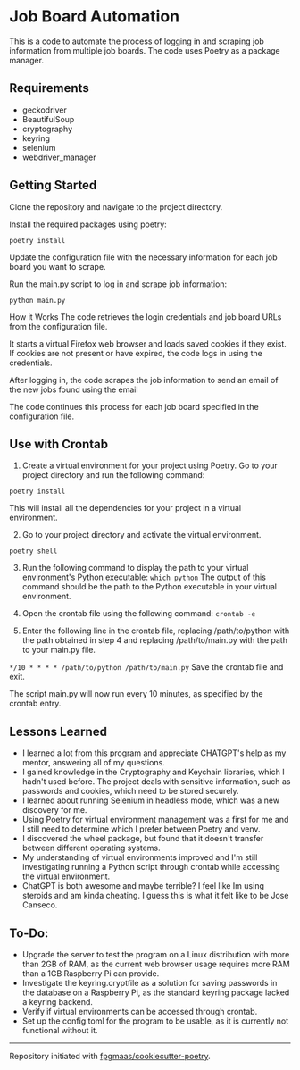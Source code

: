 # Job Board Automation

This is a code to automate the process of logging in and scraping job information from multiple job boards. The code uses Poetry as a package manager.

## Requirements

- geckodriver
- BeautifulSoup
- cryptography
- keyring
- selenium
- webdriver_manager

## Getting Started

Clone the repository and navigate to the project directory.

Install the required packages using poetry:

```
poetry install
```

Update the configuration file with the necessary information for each job board you want to scrape.

Run the main.py script to log in and scrape job information:

```
python main.py
```

How it Works
The code retrieves the login credentials and job board URLs from the configuration file.

It starts a virtual Firefox web browser and loads saved cookies if they exist. If cookies are not present or have expired, the code logs in using the credentials.

After logging in, the code scrapes the job information to send an email of the new jobs found using the email

The code continues this process for each job board specified in the configuration file.

## Use with Crontab

1. Create a virtual environment for your project using Poetry. Go to your project directory and run the following command:

```
poetry install
```

This will install all the dependencies for your project in a virtual environment.

2. Go to your project directory and activate the virtual environment.

```
poetry shell
```

3. Run the following command to display the path to your virtual environment's Python executable:
   `which python`
   The output of this command should be the path to the Python executable in your virtual environment.

4. Open the crontab file using the following command:
   `crontab -e`
5. Enter the following line in the crontab file, replacing /path/to/python with the path obtained in step 4 and replacing /path/to/main.py with the path to your main.py file.

`*/10 * * * * /path/to/python /path/to/main.py`
Save the crontab file and exit.

The script main.py will now run every 10 minutes, as specified by the crontab entry.

## Lessons Learned

- I learned a lot from this program and appreciate CHATGPT's help as my mentor, answering all of my questions.
- I gained knowledge in the Cryptography and Keychain libraries, which I hadn't used before. The project deals with sensitive information, such as passwords and cookies, which need to be stored securely.
- I learned about running Selenium in headless mode, which was a new discovery for me.
- Using Poetry for virtual environment management was a first for me and I still need to determine which I prefer between Poetry and venv.
- I discovered the wheel package, but found that it doesn't transfer between different operating systems.
- My understanding of virtual environments improved and I'm still investigating running a Python script through crontab while accessing the virtual environment.
- ChatGPT is both awesome and maybe terrible? I feel like Im using steroids and am kinda cheating. I guess this is what it felt like to be Jose Canseco.

## To-Do:

- Upgrade the server to test the program on a Linux distribution with more than 2GB of RAM, as the current web browser usage requires more RAM than a 1GB Raspberry Pi can provide.
- Investigate the keyring.cryptfile as a solution for saving passwords in the database on a Raspberry Pi, as the standard keyring package lacked a keyring backend.
- Verify if virtual environments can be accessed through crontab.
- Set up the config.toml for the program to be usable, as it is currently not functional without it.

---

Repository initiated with [fpgmaas/cookiecutter-poetry](https://github.com/fpgmaas/cookiecutter-poetry).
